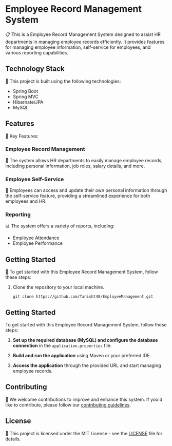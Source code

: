 # Employee Record Management System

📋 This is a Employee Record Management System designed to assist HR departments in managing employee records efficiently. It provides features for managing employee information, self-service for employees, and various reporting capabilities.

## Technology Stack

🚀 This project is built using the following technologies:

- Spring Boot
- Spring MVC
- Hibernate/JPA
- MySQL

## Features

🌟 Key Features:

### Employee Record Management

👥 The system allows HR departments to easily manage employee records, including personal information, job roles, salary details, and more.

### Employee Self-Service

👤 Employees can access and update their own personal information through the self-service feature, providing a streamlined experience for both employees and HR.

### Reporting

📊 The system offers a variety of reports, including:

- Employee Attendance
- Employee Performance

## Getting Started

🚀 To get started with this Employee Record Management System, follow these steps:

1. Clone the repository to your local machine.

   ```shell
   git clone https://github.com/Tanisht48/EmployeeManagement.git
## Getting Started

To get started with this Employee Record Management System, follow these steps:

1. **Set up the required database (MySQL) and configure the database connection** in the `application.properties` file.

2. **Build and run the application** using Maven or your preferred IDE.

3. **Access the application** through the provided URL and start managing employee records.

## Contributing

🤝 We welcome contributions to improve and enhance this system. If you'd like to contribute, please follow our [contributing guidelines](CONTRIBUTING.md).

## License

📝 This project is licensed under the MIT License - see the [LICENSE](LICENSE) file for details.

